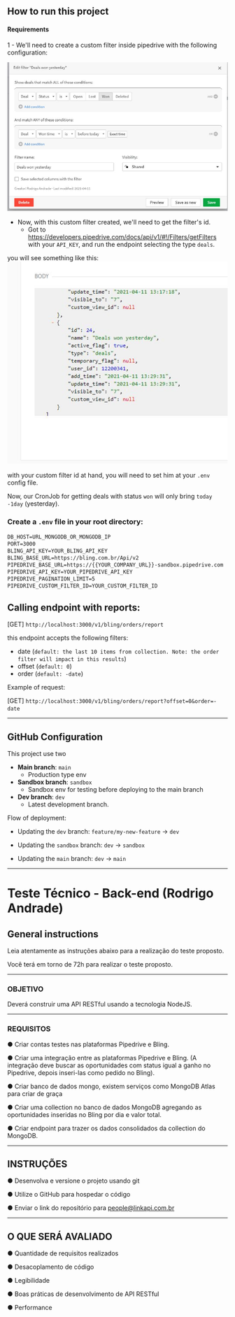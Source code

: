 



## How to run this project
#### Requirements
1 - We'll need to create a custom filter inside pipedrive with the following configuration:

![Pipedrive filter configuration](pipedrive_creation_filter_deals_won_yesterday.jpg "Pipedrive filter configuration")

- Now, with this custom filter created, we'll need to get the filter's id.
    - Got to https://developers.pipedrive.com/docs/api/v1/#!/Filters/getFilters with your `API_KEY`, and run the endpoint selecting the type `deals`.

you will see something like this:
![Pipedrive filter](json_filter_deals_won_yesterday.jpg "Pipedrive filter")

with your custom filter id at hand, you will need to set him at your `.env` config file.

Now, our CronJob for getting deals with status `won` will only bring `today -1day` (yesterday).


### Create a `.env` file in your root directory:

```
DB_HOST=URL_MONGODB_OR_MONGODB_IP
PORT=3000
BLING_API_KEY=YOUR_BLING_API_KEY
BLING_BASE_URL=https://bling.com.br/Api/v2
PIPEDRIVE_BASE_URL=https://{{YOUR_COMPANY_URL}}-sandbox.pipedrive.com
PIPEDRIVE_API_KEY=YOUR_PIPEDRIVE_API_KEY
PIPEDRIVE_PAGINATION_LIMIT=5
PIPEDRIVE_CUSTOM_FILTER_ID=YOUR_CUSTOM_FILTER_ID
```

## Calling endpoint with reports:
[GET] `http://localhost:3000/v1/bling/orders/report`

this endpoint accepts the following filters:

- date (`default: the last 10 items from collection. Note: the order filter will impact in this results`)
- offset (`default: 0`)
- order (`default: -date`)

Example of request:

[GET] `http://localhost:3000/v1/bling/orders/report?offset=0&order=-date`

---

## GitHub Configuration

This project use two 
- **Main branch**: `main`
    - Production type env
- **Sandbox branch**: `sandbox`
    - Sandbox env for testing before deploying to the main branch
- **Dev branch**: `dev`
    - Latest development branch. 

Flow of deployment:
- Updating the `dev` branch:
    `feature/my-new-feature` -> `dev`

- Updating the `sandbox` branch:
    `dev` -> `sandbox`

- Updating the `main` branch:
`dev` -> `main`


---

# Teste Técnico - Back-end (Rodrigo Andrade)
## General instructions
Leia atentamente as instruções abaixo para a realização do teste proposto.

Você terá em torno de 72h para realizar o teste proposto.

---



### OBJETIVO

Deverá construir uma API RESTful usando a tecnologia NodeJS.


---


### REQUISITOS

● Criar contas testes nas plataformas Pipedrive e Bling.

● Criar uma integração entre as plataformas Pipedrive e Bling. (A integração deve buscar as oportunidades com status igual a ganho no Pipedrive, depois inseri-las como pedido no Bling).

● Criar banco de dados mongo, existem serviços como MongoDB Atlas para criar de graça

● Criar uma collection no banco de dados MongoDB agregando as oportunidades inseridas no Bling por dia e valor total.

● Criar endpoint para trazer os dados consolidados da collection do MongoDB.

---

## INSTRUÇÕES

● Desenvolva e versione o projeto usando git

● Utilize o GitHub para hospedar o código

● Enviar o link do repositório para people@linkapi.com.br

---

## O QUE SERÁ AVALIADO

● Quantidade de requisitos realizados

● Desacoplamento de código

● Legibilidade

● Boas práticas de desenvolvimento de API RESTful

● Performance